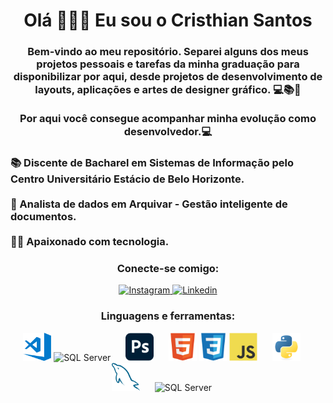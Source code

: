 <h1 align="center">Olá 🙋🏽‍♂️ Eu sou o Cristhian Santos</h1>
<h3 align="center">Bem-vindo ao meu repositório. Separei alguns dos meus projetos pessoais e tarefas da minha graduação para disponibilizar por aqui, desde projetos de desenvolvimento de layouts, aplicações e artes de designer gráfico. 💻📚🎨 <br><br> Por aqui você consegue acompanhar minha evolução como desenvolvedor.💻</h3>

<h3>📚 Discente de Bacharel em Sistemas de Informação pelo Centro Universitário Estácio de Belo Horizonte.<br><br>
📜 Analista de dados em Arquivar - Gestão inteligente de documentos.<br><br>
📱🎥 Apaixonado com tecnologia.<h3>
<h3 align="center">Conecte-se comigo:</h3>

<p align="center">
<a href="https://www.instagram.com/cristhian_lipe/">
<img alt="Instagram" src="https://cdn.jsdelivr.net/npm/simple-icons@v3/icons/instagram.svg" width="30" height="30">
</a>
   
<a href="https://www.linkedin.com/in/cristhian-felipe-santos/">
<img alt="Linkedin" src="https://cdn.jsdelivr.net/npm/simple-icons@v3/icons/linkedin.svg" border="0" width="30" height="30">
</a>
</p>
<h3 align="center">Linguagens e ferramentas:</h3>
<p align="center">

<img  alt="Visual Studio Code" width="45" height="45" src="https://raw.githubusercontent.com/github/explore/80688e429a7d4ef2fca1e82350fe8e3517d3494d/topics/visual-studio-code/visual-studio-code.png">                        
<img src="https://upload.wikimedia.org/wikipedia/commons/thumb/5/5f/Microsoft_Office_logo_%282019%E2%80%93present%29.svg/512px-Microsoft_Office_logo_%282019%E2%80%93present%29.svg.png" alt="SQL Server" width="45" height="45"/>&nbsp;&nbsp;&nbsp;&nbsp;&nbsp;                     
<img src="https://raw.githubusercontent.com/devicons/devicon/40cd6bc89a299dc50ac289f8e3b071d0dff49d9c/icons/photoshop/photoshop-plain.svg" alt="Photoshop" width="45" height="45"/>&nbsp;&nbsp;&nbsp;&nbsp;&nbsp;
<img src="https://raw.githubusercontent.com/devicons/devicon/master/icons/html5/html5-original.svg" alt="html5" width="45" height="45"/> 
<img src="https://raw.githubusercontent.com/devicons/devicon/master/icons/css3/css3-original.svg" alt="css3" width="45" height="45"/> 
<img src="https://raw.githubusercontent.com/devicons/devicon/master/icons/javascript/javascript-original.svg" alt="javascript" width="45" height="45"/>&nbsp;&nbsp;&nbsp;&nbsp;&nbsp;
<img src="https://raw.githubusercontent.com/devicons/devicon/40cd6bc89a299dc50ac289f8e3b071d0dff49d9c/icons/python/python-original.svg" alt="Python" width="45" height="45"/>&nbsp;&nbsp;&nbsp;&nbsp;&nbsp;
<img src="https://raw.githubusercontent.com/devicons/devicon/40cd6bc89a299dc50ac289f8e3b071d0dff49d9c/icons/mysql/mysql-original.svg" alt="MySQl" width="45" height="45"/>&nbsp;&nbsp;&nbsp;&nbsp;&nbsp;
<img src="https://i.pinimg.com/originals/c7/28/0c/c7280cbc0bdd4608d6c09cd89ae9c4ca.png" alt="SQL Server" width="45" height="45"/>&nbsp;&nbsp;&nbsp;&nbsp;&nbsp;

